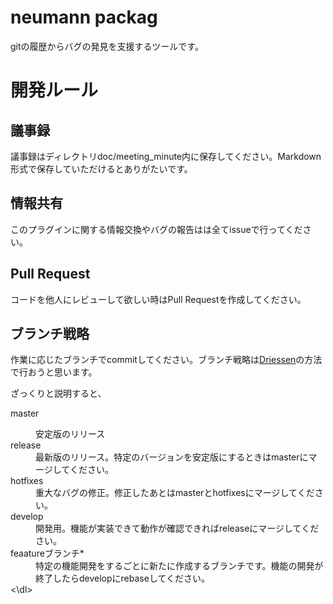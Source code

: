 # neumann packag

gitの履歴からバグの発見を支援するツールです。

# 開発ルール

## 議事録
議事録はディレクトリdoc/meeting_minute内に保存してください。Markdown形式で保存していただけるとありがたいです。

## 情報共有
このプラグインに関する情報交換やバグの報告はは全てissueで行ってください。

## Pull Request
コードを他人にレビューして欲しい時はPull Requestを作成してください。

## ブランチ戦略
作業に応じたブランチでcommitしてください。ブランチ戦略は[Driessen](http://nvie.com/posts/a-successful-git-branching-model/)の方法で行おうと思います。

ざっくりと説明すると、
<dl>
	<dt>master</dl>
	<dd>安定版のリリース</dd>
	<dt>release</dt>
	<dd>最新版のリリース。特定のバージョンを安定版にするときはmasterにマージしてください。</dd>
	<dt>hotfixes</dt>
	<dd>重大なバグの修正。修正したあとはmasterとhotfixesにマージしてください。</dd>
	<dt>develop</dt>
	<dd>開発用。機能が実装できて動作が確認できればreleaseにマージしてください。</dd>
	<dt>feaatureブランチ*</dt>
	<dd>特定の機能開発をするごとに新たに作成するブランチです。機能の開発が終了したらdevelopにrebaseしてください。</dd>
<\dl>

